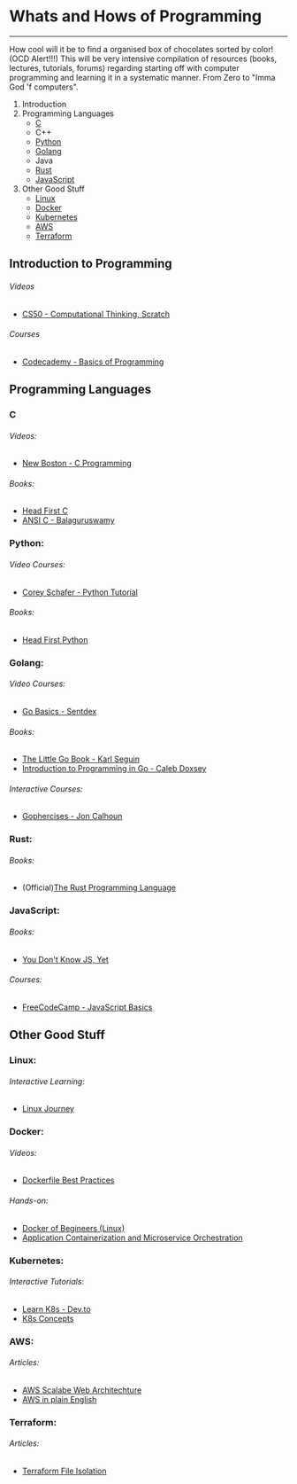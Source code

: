 # Whats and Hows of Programming
---
How cool will it be to find a organised box of chocolates sorted by color! (OCD Alert!!!)
This will be very intensive compilation of resources (books, lectures, tutorials, forums) regarding starting off with computer programming and learning it in a systematic manner. From Zero to "Imma God 'f computers".


1. Introduction
2. Programming Languages
   * [C](#C)
   * C++
   * [Python](#Python)
   * [Golang](#Golang)
   * Java
   * [Rust](#Rust)
   * [JavaScript](#JavaScript)
3. Other Good Stuff
   * [Linux](#Linux)
   * [Docker](#Docker)
   * [Kubernetes](#Kubernetes)
   * [AWS](#AWS)
   * [Terraform](#Terraform)

   
## Introduction to Programming

###### Videos
- [CS50 - Computational Thinking, Scratch](https://www.youtube.com/watch?v=5azaK2cBKGw)

###### Courses
- [Codecademy - Basics of Programming](https://www.codecademy.com/learn/learn-how-to-code)

## Programming Languages

### C
 
###### Videos:
- [New Boston - C Programming](https://www.youtube.com/playlist?list=PL6gx4Cwl9DGAKIXv8Yr6nhGJ9Vlcjyymq)
 
###### Books:
- [Head First C](books/c_programming_headfirst.pdf)
- [ANSI C - Balaguruswamy](books/ansi_c_balaguruswamy.pdf)
 
 
### Python:
 
###### Video Courses:
- [Corey Schafer - Python Tutorial](https://www.youtube.com/playlist?list=PL-osiE80TeTt2d9bfVyTiXJA-UTHn6WwU)

###### Books:
- [Head First Python](books/head_first_python.pdf)


### Golang:

###### Video Courses:
- [Go Basics - Sentdex](https://www.youtube.com/playlist?list=PLQVvvaa0QuDeF3hP0wQoSxpkqgRcgxMqX)

###### Books:
- [The Little Go Book - Karl Seguin](https://www.openmymind.net/The-Little-Go-Book/)
- [Introduction to Programming in Go - Caleb Doxsey](http://www.golang-book.com/)

###### Interactive Courses:
- [Gophercises - Jon Calhoun](https://gophercises.com/)


### Rust:

###### Books:
- (Official)[The Rust Programming Language](books/the_rust_lang.pdf)

### JavaScript:

###### Books:
- [You Don't Know JS, Yet](https://github.com/getify/You-Dont-Know-JS/)

###### Courses:
- [FreeCodeCamp - JavaScript Basics](https://www.freecodecamp.org/learn/javascript-algorithms-and-data-structures/basic-javascript)

## Other Good Stuff

### Linux:

###### Interactive Learning:
- [Linux Journey](https://linuxjourney.com/)

### Docker:

###### Videos:
- [Dockerfile Best Practices](https://www.youtube.com/watch?v=JofsaZ3H1qM)

###### Hands-on:
- [Docker of Begineers (Linux)](https://training.play-with-docker.com/beginner-linux/)
- [Application Containerization and Microservice Orchestration](https://training.play-with-docker.com/microservice-orchestration/)

### Kubernetes:

###### Interactive Tutorials:
- [Learn K8s - Dev.to](https://dev.to/azure/kubernetes-from-the-beginning-part-i-4ifd)
- [K8s Concepts](https://kubernetes.io/docs/concepts/overview/what-is-kubernetes/)

### AWS:

###### Articles:
- [AWS Scalabe Web Architechture](https://www.airpair.com/aws/posts/building-a-scalable-web-app-on-amazon-web-services-p1)
- [AWS in plain English](https://expeditedsecurity.com/aws-in-plain-english/)

### Terraform:

###### Articles:
- [Terraform File Isolation](https://charity.wtf/2016/03/30/terraform-vpc-and-why-you-want-a-tfstate-file-per-env/)
